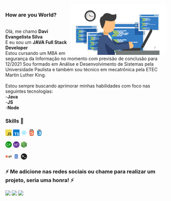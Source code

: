 <img src="web-application-technologies.png" width="300" align="right">

### How are you World?

<p align="left"> 
   <br>
    Olá, me chamo <strong>Daví Evangelista Silva</strong>
   <br>
   E eu sou um <strong>JAVA Full Stack Developer</strong>
   <br>
   Estou cursando um MBA em segurança da Informação no momento com previsão de conclusão para 12/2021
   Sou formado em Análise e Desenvolvimento de Sistemas pela Universidade Paulista e também sou técnico em mecatrônica pela ETEC Martin Luther King.
   <br>
   <br>
   Estou sempre buscando aprimorar minhas habilidades com foco nas seguintes tecnologias: 
   <br>
   -<strong>Java</strong> <br>
   -<strong>JS</strong> <br>
   -<strong>Node</strong> <br>
  
</p>

### Skills 🎇

<code><img height="20" src="https://raw.githubusercontent.com/github/explore/80688e429a7d4ef2fca1e82350fe8e3517d3494d/topics/javascript/javascript.png"></code>
<code><img height="20" src="https://raw.githubusercontent.com/github/explore/80688e429a7d4ef2fca1e82350fe8e3517d3494d/topics/typescript/typescript.png"></code>
<code><img height="20" src="https://raw.githubusercontent.com/github/explore/80688e429a7d4ef2fca1e82350fe8e3517d3494d/topics/react/react.png"></code>
<code><img height="20" src="https://raw.githubusercontent.com/github/explore/80688e429a7d4ef2fca1e82350fe8e3517d3494d/topics/html/html.png"></code>
<code><img height="20" src="https://raw.githubusercontent.com/github/explore/80688e429a7d4ef2fca1e82350fe8e3517d3494d/topics/css/css.png"></code>

<code><img height="20" src="https://raw.githubusercontent.com/github/explore/80688e429a7d4ef2fca1e82350fe8e3517d3494d/topics/csharp/csharp.png"></code>
<code><img height="20" src="https://raw.githubusercontent.com/github/explore/80688e429a7d4ef2fca1e82350fe8e3517d3494d/topics/dotnet/dotnet.png"></code>
<code><img height="20" src="https://raw.githubusercontent.com/github/explore/80688e429a7d4ef2fca1e82350fe8e3517d3494d/topics/nodejs/nodejs.png"></code>

<code><img height="20" src="https://raw.githubusercontent.com/github/explore/80688e429a7d4ef2fca1e82350fe8e3517d3494d/topics/git/git.png"></code>
<code><img height="20" src="https://raw.githubusercontent.com/github/explore/80688e429a7d4ef2fca1e82350fe8e3517d3494d/topics/sql/sql.png"></code>
<code><img height="20" src="https://raw.githubusercontent.com/github/explore/80688e429a7d4ef2fca1e82350fe8e3517d3494d/topics/terminal/terminal.png"></code>



### ⚡ Me adicione nas redes sociais ou chame para realizar um projeto, seria uma honra! ⚡
<p align="left">

  <a href="mailto:davievsilva@hotmail.com" alt="outlook">
  <img src="https://img.shields.io/badge/-Outlook-blue" /></a>

  <a href="https://www.linkedin.com/in/davi-e-silva/" alt="Linkedin">
  <img src="https://img.shields.io/badge/-Linkedin-0e76a8?style=flat-square&logo=Linkedin&logoColor=white&link=https://www.linkedin.com/in/gustavo-mendes-00661318b/" /></a>

  <a href="https://api.whatsapp.com/send?phone=5511932665060&text=Olá%20Daví,%20tudo%20bem?" alt="WhatsApp">
  <img src="https://img.shields.io/badge/-WhatsApp-25d366?style=flat-square&labelColor=25d366&logo=whatsapp&logoColor=white&link=https://api.whatsapp.com/send?phone=55119326650608&text=Olá%20Daví,%20tudo%20bem?"/></a>

</p> 
